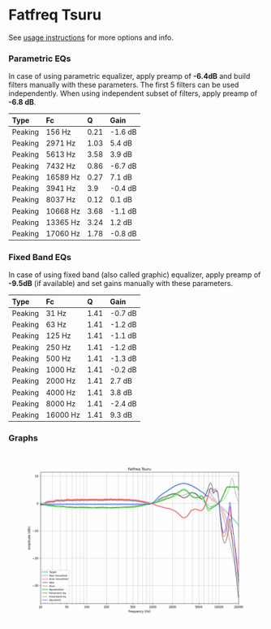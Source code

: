 # Fatfreq Tsuru
See [usage instructions](https://github.com/jaakkopasanen/AutoEq#usage) for more options and info.

### Parametric EQs
In case of using parametric equalizer, apply preamp of **-6.4dB** and build filters manually
with these parameters. The first 5 filters can be used independently.
When using independent subset of filters, apply preamp of **-6.8 dB**.

| Type    | Fc       |    Q | Gain    |
|:--------|:---------|:-----|:--------|
| Peaking | 156 Hz   | 0.21 | -1.6 dB |
| Peaking | 2971 Hz  | 1.03 | 5.4 dB  |
| Peaking | 5613 Hz  | 3.58 | 3.9 dB  |
| Peaking | 7432 Hz  | 0.86 | -6.7 dB |
| Peaking | 16589 Hz | 0.27 | 7.1 dB  |
| Peaking | 3941 Hz  | 3.9  | -0.4 dB |
| Peaking | 8037 Hz  | 0.12 | 0.1 dB  |
| Peaking | 10668 Hz | 3.68 | -1.1 dB |
| Peaking | 13365 Hz | 3.24 | 1.2 dB  |
| Peaking | 17060 Hz | 1.78 | -0.8 dB |

### Fixed Band EQs
In case of using fixed band (also called graphic) equalizer, apply preamp of **-9.5dB**
(if available) and set gains manually with these parameters.

| Type    | Fc       |    Q | Gain    |
|:--------|:---------|:-----|:--------|
| Peaking | 31 Hz    | 1.41 | -0.7 dB |
| Peaking | 63 Hz    | 1.41 | -1.2 dB |
| Peaking | 125 Hz   | 1.41 | -1.1 dB |
| Peaking | 250 Hz   | 1.41 | -1.2 dB |
| Peaking | 500 Hz   | 1.41 | -1.3 dB |
| Peaking | 1000 Hz  | 1.41 | -0.2 dB |
| Peaking | 2000 Hz  | 1.41 | 2.7 dB  |
| Peaking | 4000 Hz  | 1.41 | 3.8 dB  |
| Peaking | 8000 Hz  | 1.41 | -2.4 dB |
| Peaking | 16000 Hz | 1.41 | 9.3 dB  |

### Graphs
![](./Fatfreq%20Tsuru.png)